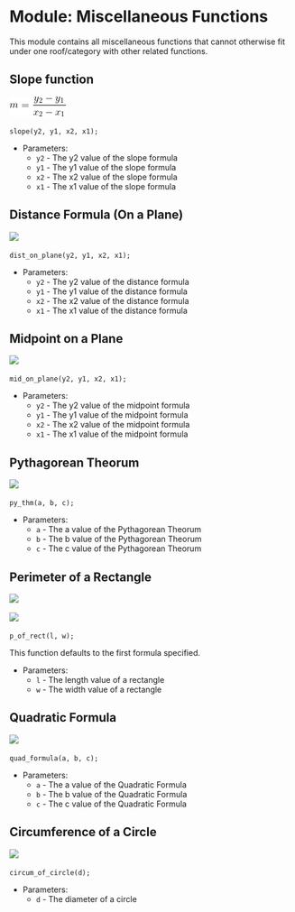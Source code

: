 # Module: Miscellaneous Functions
This module contains all miscellaneous functions that cannot otherwise fit under one roof/category with other related functions.

## Slope function
![](https://github.com/ChristoffenOSWorks/libalgebra-rs/blob/master/docs/images/slope.gif)
```
slope(y2, y1, x2, x1);
```
- Parameters:
    - `y2` - The y2 value of the slope formula
    - `y1` - The y1 value of the slope formula
    - `x2` - The x2 value of the slope formula
    - `x1` - The x1 value of the slope formula
    
## Distance Formula (On a Plane)
![][distplane]
```
dist_on_plane(y2, y1, x2, x1);
```
- Parameters:
    - `y2` - The y2 value of the distance formula
    - `y1` - The y1 value of the distance formula
    - `x2` - The x2 value of the distance formula
    - `x1` - The x1 value of the distance formula

## Midpoint on a Plane
![][midplane]
```
mid_on_plane(y2, y1, x2, x1);
```
- Parameters:
    - `y2` - The y2 value of the midpoint formula
    - `y1` - The y1 value of the midpoint formula
    - `x2` - The x2 value of the midpoint formula
    - `x1` - The x1 value of the midpoint formula

## Pythagorean Theorum
![][pythm]
```
py_thm(a, b, c);
```
- Parameters:
    - `a` - The a value of the Pythagorean Theorum
    - `b` - The b value of the Pythagorean Theorum
    - `c` - The c value of the Pythagorean Theorum
    
## Perimeter of a Rectangle
![][perirect]

![][perirect2]
```
p_of_rect(l, w);
```
This function defaults to the first formula specified.

- Parameters:
    - `l` - The length value of a rectangle
    - `w` - The width value of a rectangle
    
## Quadratic Formula
![][quadform]
```
quad_formula(a, b, c);
```
- Parameters:
    - `a` - The a value of the Quadratic Formula
    - `b` - The b value of the Quadratic Formula
    - `c` - The c value of the Quadratic Formula
    
## Circumference of a Circle
![][circum]
```
circum_of_circle(d);
```
- Parameters:
    - `d` - The diameter of a circle
    
[slope]: https://github.com/ChristoffenOSWorks/libalgebra-rs/blob/master/docs/images/slope.gif
[distplane]: https://github.com/ChristoffenOSWorks/libalgebra-rs/blob/master/docs/images/distance_plane.gif
[midplane]: https://github.com/ChristoffenOSWorks/libalgebra-rs/blob/master/docs/images/mid_on_plane.gif
[pythm]: https://github.com/ChristoffenOSWorks/libalgebra-rs/blob/master/docs/images/py_thm.gif
[perirect]: https://github.com/ChristoffenOSWorks/libalgebra-rs/blob/master/docs/images/p_of_rect.gif
[perirect2]: https://github.com/ChristoffenOSWorks/libalgebra-rs/blob/master/docs/images/p_of_rect_2.gif
[quadform]: https://github.com/ChristoffenOSWorks/libalgebra-rs/blob/master/docs/images/quad_formula.gif
[circum]: https://github.com/ChristoffenOSWorks/libalgebra-rs/blob/master/docs/images/circum_of_circ_1.gif
